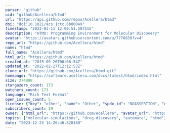 ```yaml
---
parser: "github"
uid: "github/Acellera/htmd"
url: "https://api.github.com/repos/Acellera/htmd"
doi: "doi:10.1021/acs.jctc.6b00049"
timestamp: "2022-03-11 12:00:51.587515"
description: "HTMD: Programming Environment for Molecular Discovery"
avatar: "https://avatars.githubusercontent.com/u/7776839?v=4"
repo_url: "https://github.com/Acellera/htmd"
name: "htmd"
full_name: "Acellera/htmd"
html_url: "https://github.com/Acellera/htmd"
created_at: "2015-09-26T06:06:54Z"
updated_at: "2022-02-27T12:12:53Z"
clone_url: "https://github.com/Acellera/htmd.git"
homepage: "https://software.acellera.com/docs/latest/htmd/index.html"
size: 274898
stargazers_count: 173
watchers_count: 173
language: "Rich Text Format"
open_issues_count: 5
license: {"key": "other", "name": "Other", "spdx_id": "NOASSERTION", "url": null, "node_id": "MDc6TGljZW5zZTA="}
subscribers_count: 19
owner: {"html_url": "https://github.com/Acellera", "avatar_url": "https://avatars.githubusercontent.com/u/7776839?v=4", "login": "Acellera", "type": "Organization"}
topics: ["molecular-simulations", "drug-discovery", "automate", "htmd"]
date: "2023-12-23 14:20:46.828160"
---
```

